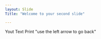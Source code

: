 ```yaml
---
layout: Slide
Title: "Welcome to your second slide"

---
```


Yout Text
Print "use the left arrow to go back"
